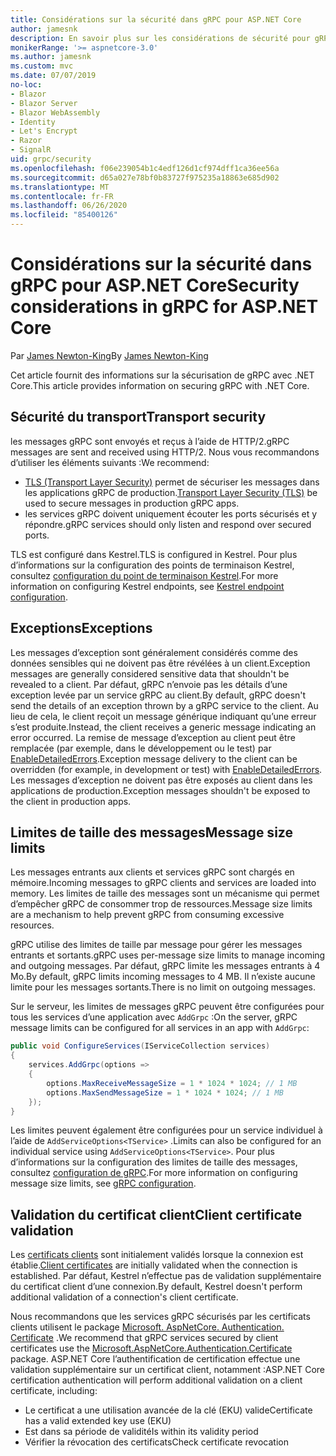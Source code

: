 ```yaml
---
title: Considérations sur la sécurité dans gRPC pour ASP.NET Core
author: jamesnk
description: En savoir plus sur les considérations de sécurité pour gRPC pour ASP.NET Core.
monikerRange: '>= aspnetcore-3.0'
ms.author: jamesnk
ms.custom: mvc
ms.date: 07/07/2019
no-loc:
- Blazor
- Blazor Server
- Blazor WebAssembly
- Identity
- Let's Encrypt
- Razor
- SignalR
uid: grpc/security
ms.openlocfilehash: f06e239054b1c4edf126d1cf974dff1ca36ee56a
ms.sourcegitcommit: d65a027e78bf0b83727f975235a18863e685d902
ms.translationtype: MT
ms.contentlocale: fr-FR
ms.lasthandoff: 06/26/2020
ms.locfileid: "85400126"
---
```

# <a name="security-considerations-in-grpc-for-aspnet-core"></a><span data-ttu-id="88f2f-103">Considérations sur la sécurité dans gRPC pour ASP.NET Core</span><span class="sxs-lookup"><span data-stu-id="88f2f-103">Security considerations in gRPC for ASP.NET Core</span></span>

<span data-ttu-id="88f2f-104">Par [James Newton-King](https://twitter.com/jamesnk)</span><span class="sxs-lookup"><span data-stu-id="88f2f-104">By [James Newton-King](https://twitter.com/jamesnk)</span></span>

<span data-ttu-id="88f2f-105">Cet article fournit des informations sur la sécurisation de gRPC avec .NET Core.</span><span class="sxs-lookup"><span data-stu-id="88f2f-105">This article provides information on securing gRPC with .NET Core.</span></span>

## <a name="transport-security"></a><span data-ttu-id="88f2f-106">Sécurité du transport</span><span class="sxs-lookup"><span data-stu-id="88f2f-106">Transport security</span></span>

<span data-ttu-id="88f2f-107">les messages gRPC sont envoyés et reçus à l’aide de HTTP/2.</span><span class="sxs-lookup"><span data-stu-id="88f2f-107">gRPC messages are sent and received using HTTP/2.</span></span> <span data-ttu-id="88f2f-108">Nous vous recommandons d’utiliser les éléments suivants :</span><span class="sxs-lookup"><span data-stu-id="88f2f-108">We recommend:</span></span>

* <span data-ttu-id="88f2f-109">[TLS (Transport Layer Security)](https://tools.ietf.org/html/rfc5246) permet de sécuriser les messages dans les applications gRPC de production.</span><span class="sxs-lookup"><span data-stu-id="88f2f-109">[Transport Layer Security (TLS)](https://tools.ietf.org/html/rfc5246) be used to secure messages in production gRPC apps.</span></span>
* <span data-ttu-id="88f2f-110">les services gRPC doivent uniquement écouter les ports sécurisés et y répondre.</span><span class="sxs-lookup"><span data-stu-id="88f2f-110">gRPC services should only listen and respond over secured ports.</span></span>

<span data-ttu-id="88f2f-111">TLS est configuré dans Kestrel.</span><span class="sxs-lookup"><span data-stu-id="88f2f-111">TLS is configured in Kestrel.</span></span> <span data-ttu-id="88f2f-112">Pour plus d’informations sur la configuration des points de terminaison Kestrel, consultez [configuration du point de terminaison Kestrel](xref:fundamentals/servers/kestrel#endpoint-configuration).</span><span class="sxs-lookup"><span data-stu-id="88f2f-112">For more information on configuring Kestrel endpoints, see [Kestrel endpoint configuration](xref:fundamentals/servers/kestrel#endpoint-configuration).</span></span>

## <a name="exceptions"></a><span data-ttu-id="88f2f-113">Exceptions</span><span class="sxs-lookup"><span data-stu-id="88f2f-113">Exceptions</span></span>

<span data-ttu-id="88f2f-114">Les messages d’exception sont généralement considérés comme des données sensibles qui ne doivent pas être révélées à un client.</span><span class="sxs-lookup"><span data-stu-id="88f2f-114">Exception messages are generally considered sensitive data that shouldn't be revealed to a client.</span></span> <span data-ttu-id="88f2f-115">Par défaut, gRPC n’envoie pas les détails d’une exception levée par un service gRPC au client.</span><span class="sxs-lookup"><span data-stu-id="88f2f-115">By default, gRPC doesn't send the details of an exception thrown by a gRPC service to the client.</span></span> <span data-ttu-id="88f2f-116">Au lieu de cela, le client reçoit un message générique indiquant qu’une erreur s’est produite.</span><span class="sxs-lookup"><span data-stu-id="88f2f-116">Instead, the client receives a generic message indicating an error occurred.</span></span> <span data-ttu-id="88f2f-117">La remise de message d’exception au client peut être remplacée (par exemple, dans le développement ou le test) par [EnableDetailedErrors](xref:grpc/configuration#configure-services-options).</span><span class="sxs-lookup"><span data-stu-id="88f2f-117">Exception message delivery to the client can be overridden (for example, in development or test) with [EnableDetailedErrors](xref:grpc/configuration#configure-services-options).</span></span> <span data-ttu-id="88f2f-118">Les messages d’exception ne doivent pas être exposés au client dans les applications de production.</span><span class="sxs-lookup"><span data-stu-id="88f2f-118">Exception messages shouldn't be exposed to the client in production apps.</span></span>

## <a name="message-size-limits"></a><span data-ttu-id="88f2f-119">Limites de taille des messages</span><span class="sxs-lookup"><span data-stu-id="88f2f-119">Message size limits</span></span>

<span data-ttu-id="88f2f-120">Les messages entrants aux clients et services gRPC sont chargés en mémoire.</span><span class="sxs-lookup"><span data-stu-id="88f2f-120">Incoming messages to gRPC clients and services are loaded into memory.</span></span> <span data-ttu-id="88f2f-121">Les limites de taille des messages sont un mécanisme qui permet d’empêcher gRPC de consommer trop de ressources.</span><span class="sxs-lookup"><span data-stu-id="88f2f-121">Message size limits are a mechanism to help prevent gRPC from consuming excessive resources.</span></span>

<span data-ttu-id="88f2f-122">gRPC utilise des limites de taille par message pour gérer les messages entrants et sortants.</span><span class="sxs-lookup"><span data-stu-id="88f2f-122">gRPC uses per-message size limits to manage incoming and outgoing messages.</span></span> <span data-ttu-id="88f2f-123">Par défaut, gRPC limite les messages entrants à 4 Mo.</span><span class="sxs-lookup"><span data-stu-id="88f2f-123">By default, gRPC limits incoming messages to 4 MB.</span></span> <span data-ttu-id="88f2f-124">Il n’existe aucune limite pour les messages sortants.</span><span class="sxs-lookup"><span data-stu-id="88f2f-124">There is no limit on outgoing messages.</span></span>

<span data-ttu-id="88f2f-125">Sur le serveur, les limites de messages gRPC peuvent être configurées pour tous les services d’une application avec `AddGrpc` :</span><span class="sxs-lookup"><span data-stu-id="88f2f-125">On the server, gRPC message limits can be configured for all services in an app with `AddGrpc`:</span></span>

```csharp
public void ConfigureServices(IServiceCollection services)
{
    services.AddGrpc(options =>
    {
        options.MaxReceiveMessageSize = 1 * 1024 * 1024; // 1 MB
        options.MaxSendMessageSize = 1 * 1024 * 1024; // 1 MB
    });
}
```

<span data-ttu-id="88f2f-126">Les limites peuvent également être configurées pour un service individuel à l’aide de `AddServiceOptions<TService>` .</span><span class="sxs-lookup"><span data-stu-id="88f2f-126">Limits can also be configured for an individual service using `AddServiceOptions<TService>`.</span></span> <span data-ttu-id="88f2f-127">Pour plus d’informations sur la configuration des limites de taille des messages, consultez [configuration de gRPC](xref:grpc/configuration).</span><span class="sxs-lookup"><span data-stu-id="88f2f-127">For more information on configuring message size limits, see [gRPC configuration](xref:grpc/configuration).</span></span>

## <a name="client-certificate-validation"></a><span data-ttu-id="88f2f-128">Validation du certificat client</span><span class="sxs-lookup"><span data-stu-id="88f2f-128">Client certificate validation</span></span>

<span data-ttu-id="88f2f-129">Les [certificats clients](https://tools.ietf.org/html/rfc5246#section-7.4.4) sont initialement validés lorsque la connexion est établie.</span><span class="sxs-lookup"><span data-stu-id="88f2f-129">[Client certificates](https://tools.ietf.org/html/rfc5246#section-7.4.4) are initially validated when the connection is established.</span></span> <span data-ttu-id="88f2f-130">Par défaut, Kestrel n’effectue pas de validation supplémentaire du certificat client d’une connexion.</span><span class="sxs-lookup"><span data-stu-id="88f2f-130">By default, Kestrel doesn't perform additional validation of a connection's client certificate.</span></span>

<span data-ttu-id="88f2f-131">Nous recommandons que les services gRPC sécurisés par les certificats clients utilisent le package [Microsoft. AspNetCore. Authentication. Certificate](xref:security/authentication/certauth) .</span><span class="sxs-lookup"><span data-stu-id="88f2f-131">We recommend that gRPC services secured by client certificates use the [Microsoft.AspNetCore.Authentication.Certificate](xref:security/authentication/certauth) package.</span></span> <span data-ttu-id="88f2f-132">ASP.NET Core l’authentification de certification effectue une validation supplémentaire sur un certificat client, notamment :</span><span class="sxs-lookup"><span data-stu-id="88f2f-132">ASP.NET Core certification authentication will perform additional validation on a client certificate, including:</span></span>

* <span data-ttu-id="88f2f-133">Le certificat a une utilisation avancée de la clé (EKU) valide</span><span class="sxs-lookup"><span data-stu-id="88f2f-133">Certificate has a valid extended key use (EKU)</span></span>
* <span data-ttu-id="88f2f-134">Est dans sa période de validité</span><span class="sxs-lookup"><span data-stu-id="88f2f-134">Is within its validity period</span></span>
* <span data-ttu-id="88f2f-135">Vérifier la révocation des certificats</span><span class="sxs-lookup"><span data-stu-id="88f2f-135">Check certificate revocation</span></span>
